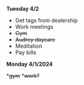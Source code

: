 **Tuesday 4/2**

* Get tags from dealership
* Work meetings
* ~~Gym~~
* ~~Audrey daycare~~
* Meditation 
* Pay bills


**Monday 4/1/2024**

*~~gym~~
*~~work?~~